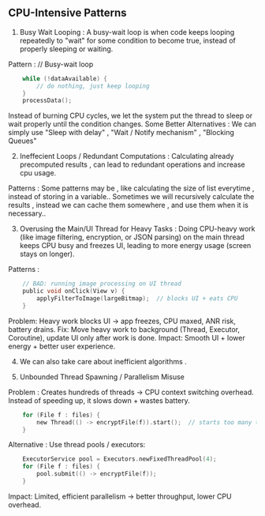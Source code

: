 ## CPU-Intensive Patterns

1. Busy Wait Looping : A busy-wait loop is when code keeps looping repeatedly to "wait" for some condition to become true, instead of  
properly sleeping or waiting.

Pattern : // Busy-wait loop
```c
    while (!dataAvailable) {
        // do nothing, just keep looping
    }
    processData();
```

Instead of burning CPU cycles, we let the system put the thread to sleep or wait properly until the condition changes.
Some Better Alternatives : We can simply use "Sleep with delay" , "Wait / Notify mechanism" , "Blocking Queues"


2. Ineffecient Loops / Redundant Computations : Calculating already precomputed results , can lead to redundant operations and increase 
cpu usage.

Patterns : 
Some patterns may be , like calculating the size of list everytime , instead of storing in a variable..
Sometimes we will recursively calculate the results , instead we can cache them somewhere , and use them when it is necessary..


3. Overusing the Main/UI Thread for Heavy Tasks : Doing CPU-heavy work (like image filtering, encryption, or JSON parsing) on the main thread keeps CPU busy and freezes UI, leading to more energy usage (screen stays on longer).

Patterns : 
```c
    // BAD: running image processing on UI thread
    public void onClick(View v) {
        applyFilterToImage(largeBitmap);  // blocks UI + eats CPU
    }

```
Problem: Heavy work blocks UI → app freezes, CPU maxed, ANR risk, battery drains.
Fix: Move heavy work to background (Thread, Executor, Coroutine), update UI only after work is done.
Impact: Smooth UI + lower energy + better user experience.                                 

4. We can also take care about inefficient algorithms .

5. Unbounded Thread Spawning / Parallelism Misuse

Problem : 
Creates hundreds of threads → CPU context switching overhead.
Instead of speeding up, it slows down + wastes battery.

```c
    for (File f : files) {
        new Thread(() -> encryptFile(f)).start();  // starts too many threads!
    }
```

Alternative : Use thread pools / executors:

```c
    ExecutorService pool = Executors.newFixedThreadPool(4);
    for (File f : files) {
        pool.submit(() -> encryptFile(f));
    }
```

Impact: Limited, efficient parallelism → better throughput, lower CPU overhead.

